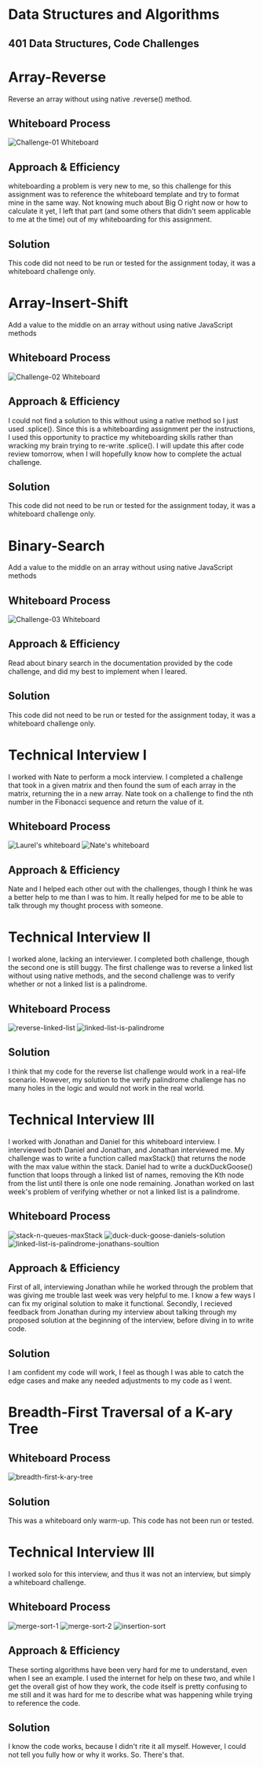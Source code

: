# Data Structures and Algorithms

## 401 Data Structures, Code Challenges

# Array-Reverse
Reverse an array without using native .reverse() method.

## Whiteboard Process
![Challenge-01 Whiteboard](./whiteboard/whiteboard-cc1.png)

## Approach & Efficiency
whiteboarding a problem is very new to me, so this challenge for this assignment was to reference the whiteboard template and try to format mine in the same way. Not knowing much about Big O right now or how to calculate it yet, I left that part (and some others that didn't seem applicable to me at the time) out of my whiteboarding for this assignment.

## Solution
This code did not need to be run or tested for the assignment today, it was a whiteboard challenge only.

# Array-Insert-Shift
Add a value to the middle on an array without using native JavaScript methods

## Whiteboard Process
![Challenge-02 Whiteboard](./whiteboard/whiteboard-cc2.png)

## Approach & Efficiency
I could not find a solution to this without using a native method so I just used .splice(). Since this is a whiteboarding assignment per the instructions, I used this opportunity to practice my whiteboarding skills rather than wracking my brain trying to re-write .splice(). I will update this after code review tomorrow, when I will hopefully know how to complete the actual challenge.

## Solution
This code did not need to be run or tested for the assignment today, it was a whiteboard challenge only.

# Binary-Search
Add a value to the middle on an array without using native JavaScript methods

## Whiteboard Process
![Challenge-03 Whiteboard](./whiteboard/binary-search.png)

## Approach & Efficiency
Read about binary search in the documentation provided by the code challenge, and did my best to implement when I leared.

## Solution
This code did not need to be run or tested for the assignment today, it was a whiteboard challenge only.

# Technical Interview I
I worked with Nate to perform a mock interview. I completed a challenge that took in a given matrix and then found the sum of each array in the matrix, returning the in a new array. Nate took on a challenge to find the nth number in the Fibonacci sequence and return the value of it.

## Whiteboard Process
![Laurel's whiteboard](./whiteboard/matrix-arrays.png)
![Nate's whiteboard](./whiteboard/fibonacci-sequence-Nates-solution.png)

## Approach & Efficiency
Nate and I helped each other out with the challenges, though I think he was a better help to me than I was to him. It really helped for me to be able to talk through my thought process with someone.

# Technical Interview II
I worked alone, lacking an interviewer. I completed both challenge, though the second one is still buggy. The first challenge was to reverse a linked list without using native methods, and the second challenge was to verify whether or not a linked list is a palindrome.

## Whiteboard Process
![reverse-linked-list](https://user-images.githubusercontent.com/123340286/233491129-f2524937-4525-446a-8969-84ad8e13683a.png)
![linked-list-is-palindrome](https://user-images.githubusercontent.com/123340286/233491152-583a28dd-020a-47f9-ae9a-0ed0d4a77e1a.png)

## Solution
I think that my code for the reverse list challenge would work in a real-life scenario. However, my solution to the verify palindrome challenge has no many holes in the logic and would not work in the real world.

# Technical Interview III
I worked with Jonathan and Daniel for this whiteboard interview. I interviewed both Daniel and Jonathan, and Jonathan interviewed me. My challenge was to write a function called maxStack() that returns the node with the max value within the stack. Daniel had to write a duckDuckGoose() function that loops through a linked list of names, removing the Kth node from the list until there is onle one node remaining. Jonathan worked on last week's problem of verifying whether or not a linked list is a palindrome.

## Whiteboard Process
![stack-n-queues-maxStack](https://user-images.githubusercontent.com/123340286/233493783-c749b0f4-519f-4f94-9292-59a5e4b1361d.png)
![duck-duck-goose-daniels-solution](https://user-images.githubusercontent.com/123340286/233493798-37b7d552-6722-4899-83ea-32c75fb29242.png)
![linked-list-is-palindrome-jonathans-soultion](https://user-images.githubusercontent.com/123340286/233493810-23ccb3f0-b4b0-40d4-a187-f09629f676f8.png)

## Approach & Efficiency
First of all, interviewing Jonathan while he worked through the problem that was giving me trouble last week was very helpful to me. I know a few ways I can fix my original solution to make it functional. Secondly, I recieved feedback from Jonathan during my interview about talking through my proposed solution at the beginning of the interview, before diving in to write code.

## Solution
I am confident my code will work, I feel as though I was able to catch the edge cases and make any needed adjustments to my code as I went.

# Breadth-First Traversal of a K-ary Tree

## Whiteboard Process

![breadth-first-k-ary-tree](https://user-images.githubusercontent.com/123340286/234069560-5f14cd09-737c-48fc-9b7e-fa72f12d7f4a.png)

## Solution
This was a whiteboard only warm-up. This code has not been run or tested.

# Technical Interview III
I worked solo for this interview, and thus it was not an interview, but simply a whiteboard challenge.

## Whiteboard Process

![merge-sort-1](https://github.com/gone-explauren/data-structures-and-algorithms/assets/123340286/f7de8c0a-863d-48c0-827d-6c7a1f7bbd37)
![merge-sort-2](https://github.com/gone-explauren/data-structures-and-algorithms/assets/123340286/6fed363b-035a-4303-9cfd-887fb98f83a3)
![insertion-sort](https://github.com/gone-explauren/data-structures-and-algorithms/assets/123340286/68c833c6-51a4-4d99-8578-17f147b0e05c)

## Approach & Efficiency
These sorting algorithms have been very hard for me to understand, even when I see an example. I used the internet for help on these two, and while I get the overall gist of how they work, the code itself is pretty confusing to me still and it was hard for me to describe what was happening while trying to reference the code.

## Solution
I know the code works, because I didn't rite it all myself. However, I could not tell you fully how or why it works. So. There's that.
